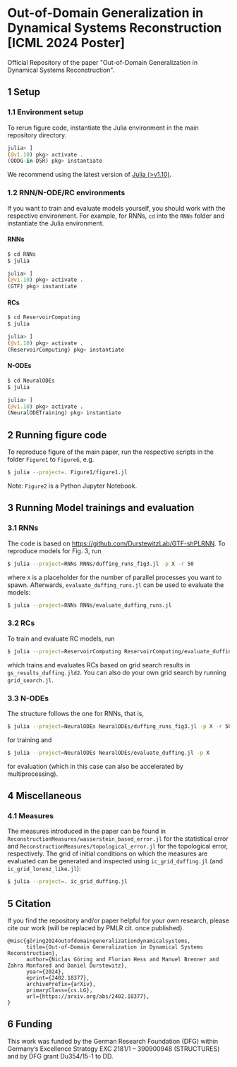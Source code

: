 # Out-of-Domain Generalization in Dynamical Systems Reconstruction [ICML 2024 Poster]
Official Repository of the paper "Out-of-Domain Generalization in Dynamical Systems Reconstruction".

## 1 Setup
### 1.1 Environment setup
To rerun figure code, instantiate the Julia environment in the main repository directory.
```julia
julia> ]
(@v1.10) pkg> activate .
(OODG-in-DSR) pkg> instantiate
```
We recommend using the latest version of [Julia (>v1.10)](https://julialang.org/downloads/).

### 1.2 RNN/N-ODE/RC environments
If you want to train and evaluate models yourself, you should work with the respective environment. For example,
for RNNs, `cd` into the `RNNs` folder and instantiate the Julia environment.
#### RNNs
```bash
$ cd RNNs
$ julia
```
```julia
julia> ]
(@v1.10) pkg> activate .
(GTF) pkg> instantiate
```
#### RCs
```bash
$ cd ReservoirComputing
$ julia
```
```julia
julia> ]
(@v1.10) pkg> activate .
(ReservoirComputing) pkg> instantiate
```
#### N-ODEs
```bash
$ cd NeuralODEs
$ julia
```
```julia
julia> ]
(@v1.10) pkg> activate .
(NeuralODETraining) pkg> instantiate
```

## 2 Running figure code
To reproduce figure of the main paper, run the respective scripts in the folder `Figure1` to `Figure6`, e.g.
```bash
$ julia --project=. Figure1/figure1.jl
```
Note: `Figure2` is a Python Jupyter Notebook.

## 3 Running Model trainings and evaluation
### 3.1 RNNs
The code is based on https://github.com/DurstewitzLab/GTF-shPLRNN. To reproduce models for Fig. 3, run 
```bash
$ julia --project=RNNs RNNs/duffing_runs_fig3.jl -p X -r 50
```
where `X` is a placeholder for the number of parallel processes you want to spawn. Afterwards, `evaluate_duffing_runs.jl` can be used to evaluate the models:
```bash
$ julia --project=RNNs RNNs/evaluate_duffing_runs.jl
```
### 3.2 RCs
To train and evaluate RC models, run 
```bash
$ julia --project=ReservoirComputing ReservoirComputing/evaluate_duffing.jl
```
which trains and evaluates RCs based on grid search results in `gs_results_duffing.jld2`. You can also do your own grid search by running `grid_search.jl`.

### 3.3 N-ODEs
The structure follows the one for RNNs, that is,
```bash
$ julia --project=NeuralODEs NeuralODEs/duffing_runs_fig3.jl -p X -r 50
```
for training and
```bash
$ julia --project=NeuralODEs NeuralODEs/evaluate_duffing.jl -p X 
```
for evaluation (which in this case can also be accelerated by multiprocessing).

## 4 Miscellaneous
### 4.1 Measures
The measures introduced in the paper can be found in `ReconstructionMeasures/wasserstein_based_error.jl` for the statistical error and `ReconstructionMeasures/topological_error.jl` for the topological error, respectively. The grid of initial conditions on which the measures are evaluated can be generated and inspected using `ic_grid_duffing.jl` (and `ic_grid_lorenz_like.jl`):
```bash
$ julia --project=. ic_grid_duffing.jl
```
## 5 Citation
If you find the repository and/or paper helpful for your own research, please cite our work (will be replaced by PMLR cit. once published).
```
@misc{göring2024outofdomaingeneralizationdynamicalsystems,
      title={Out-of-Domain Generalization in Dynamical Systems Reconstruction}, 
      author={Niclas Göring and Florian Hess and Manuel Brenner and Zahra Monfared and Daniel Durstewitz},
      year={2024},
      eprint={2402.18377},
      archivePrefix={arXiv},
      primaryClass={cs.LG},
      url={https://arxiv.org/abs/2402.18377}, 
}
```
## 6 Funding
This work was funded by the German Research Foundation (DFG) within Germany’s Excellence Strategy EXC 2181/1 – 390900948 (STRUCTURES) and by DFG grant Du354/15-1 to DD.


